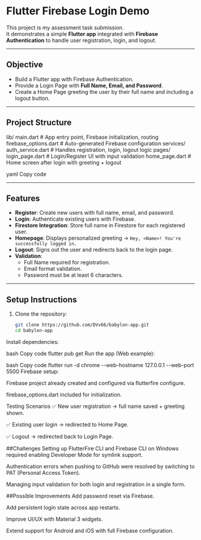# Flutter Firebase Login Demo

This project is my assessment task submission.  
It demonstrates a simple **Flutter app** integrated with **Firebase Authentication** to handle user registration, login, and logout.

---

## Objective
- Build a Flutter app with Firebase Authentication.
- Provide a Login Page with **Full Name, Email, and Password**.
- Create a Home Page greeting the user by their full name and including a logout button.

---

## Project Structure
lib/
main.dart # App entry point, Firebase initialization, routing
firebase_options.dart # Auto-generated Firebase configuration
services/
auth_service.dart # Handles registration, login, logout logic
pages/
login_page.dart # Login/Register UI with input validation
home_page.dart # Home screen after login with greeting + logout

yaml
Copy code

---

## Features
- **Register**: Create new users with full name, email, and password.
- **Login**: Authenticate existing users with Firebase.
- **Firestore Integration**: Store full name in Firestore for each registered user.
- **Homepage**: Displays personalized greeting → `Hey, <Name>! You're successfully logged in.`
- **Logout**: Signs out the user and redirects back to the login page.
- **Validation**:
  - Full Name required for registration.
  - Email format validation.
  - Password must be at least 6 characters.

---

## Setup Instructions
1. Clone the repository:
   ```bash
   git clone https://github.com/DVv66/babylon-app.git
   cd babylon-app
Install dependencies:

bash
Copy code
flutter pub get
Run the app (Web example):

bash
Copy code
flutter run -d chrome --web-hostname 127.0.0.1 --web-port 5500
Firebase setup:

Firebase project already created and configured via flutterfire configure.

firebase_options.dart included for initialization.

Testing Scenarios
✅ New user registration → full name saved + greeting shown.

✅ Existing user login → redirected to Home Page.

✅ Logout → redirected back to Login Page.

##Challenges
Setting up FlutterFire CLI and Firebase CLI on Windows required enabling Developer Mode for symlink support.

Authentication errors when pushing to GitHub were resolved by switching to PAT (Personal Access Token).

Managing input validation for both login and registration in a single form.

##Possible Improvements
Add password reset via Firebase.

Add persistent login state across app restarts.

Improve UI/UX with Material 3 widgets.

Extend support for Android and iOS with full Firebase configuration.
